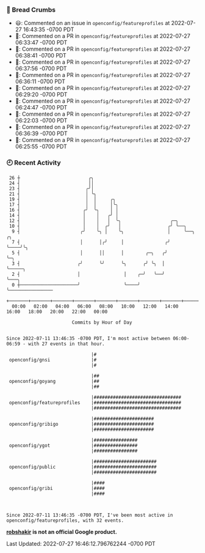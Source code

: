 ### 🍞 Bread Crumbs

 * 😃: Commented on an issue in `openconfig/featureprofiles` at 2022-07-27 16:43:35 -0700 PDT
 * 💬: Commented on a PR in  `openconfig/featureprofiles` at 2022-07-27 06:33:47 -0700 PDT
 * 💬: Commented on a PR in  `openconfig/featureprofiles` at 2022-07-27 06:38:41 -0700 PDT
 * 💬: Commented on a PR in  `openconfig/featureprofiles` at 2022-07-27 06:37:56 -0700 PDT
 * 💬: Commented on a PR in  `openconfig/featureprofiles` at 2022-07-27 06:36:11 -0700 PDT
 * 💬: Commented on a PR in  `openconfig/featureprofiles` at 2022-07-27 06:29:20 -0700 PDT
 * 💬: Commented on a PR in  `openconfig/featureprofiles` at 2022-07-27 06:24:47 -0700 PDT
 * 💬: Commented on a PR in  `openconfig/featureprofiles` at 2022-07-27 06:22:03 -0700 PDT
 * 💬: Commented on a PR in  `openconfig/featureprofiles` at 2022-07-27 06:36:39 -0700 PDT
 * 💬: Commented on a PR in  `openconfig/featureprofiles` at 2022-07-27 06:25:55 -0700 PDT

### 🕘 Recent Activity
```
 26 ┼                         ╭╮
 24 ┤                         ││
 23 ┤                        ╭╯│
 21 ┤                        │ ╰╮
 19 ┤                        │  │     ╭╮
 17 ┤                        │  │     │╰╮
 16 ┤                       ╭╯  ╰╮    │ │
 14 ┤                       │    │   ╭╯ │
 12 ┤                       │    │   │  ╰╮                  ╭─╮
 10 ┤                       │    │  ╭╯   │                 ╭╯ ╰──╮
  9 ┤                      ╭╯    ╰╮ │    ╰╮                │     ╰──╮    ╭╮
  7 ┤                      │      │╭╯     │               ╭╯        ╰────╯╰╮
  5 ┤                      │      ││      │        ╭─╮   ╭╯                ╰─╮
  3 ┤                     ╭╯      ╰╯      ╰╮      ╭╯ ╰╮  │                   ╰─────╮
  2 ┤                     │                │    ╭─╯   ╰──╯                         ╰───╮
  0 ┼─────────────────────╯                ╰────╯                                      ╰────────────────
    +───────+───────+───────+───────+───────+───────+───────+───────+───────+───────+───────+───────+────
  00:00   02:00   04:00   06:00   08:00   10:00   12:00   14:00   16:00   18:00   20:00   22:00   00:00   

						Commits by Hour of Day


Since 2022-07-11 13:46:35 -0700 PDT, I'm most active between 06:00-06:59 - with 27 events in that hour.

```



```
                               |#
 openconfig/gnsi               |#
                               |#

                               |##
 openconfig/goyang             |##
                               |##

                               |################################
 openconfig/featureprofiles    |################################
                               |################################

                               |######################
 openconfig/gribigo            |######################
                               |######################

                               |################
 openconfig/ygot               |################
                               |################

                               |#######################
 openconfig/public             |#######################
                               |#######################

                               |####
 openconfig/gribi              |####
                               |####



Since 2022-07-11 13:46:35 -0700 PDT, I've been most active in openconfig/featureprofiles, with 32 events.

```
**[robshakir](mailto:robjs@google.com) is not an official Google product.**  


Last Updated: 2022-07-27 16:46:12.796762244 -0700 PDT
